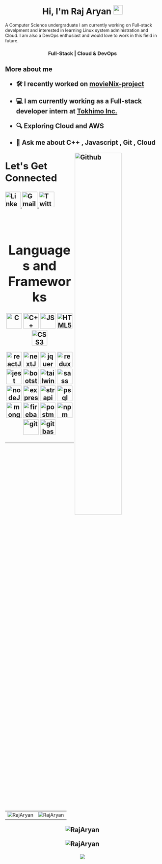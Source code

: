 <h1 align="center">Hi, I'm Raj Aryan <img src = "https://raw.githubusercontent.com/MartinHeinz/MartinHeinz/master/wave.gif" width = 30px> </h1>

A Computer Science undergraduate I am currently working on Full-stack develpment and interested in learning Linux system administration and Cloud. I am also a DevOps enthusiast and would love to work in this field in future.

<h3 align="center">Full-Stack | Cloud & DevOps</h3>

<h2> More about me 
   
- 🛠️ I recently worked on [movieNix-project](https://github.com/saswatsam786/movieNix)
   
- 💻 I am currently working as a Full-stack developer intern at [Tokhimo Inc.](https://www.linkedin.com/company/tokhimo/)

- 🔍 Exploring **Cloud and AWS**

- 💬 Ask me about **C++ , Javascript , Git , Cloud**

<img width="55%" align="right" alt="Github" src="https://raw.githubusercontent.com/onimur/.github/master/.resources/git-header.svg" />
<div>
   
<h2 align="left">Let's Get Connected</h2>

<a  href="https://www.linkedin.com/in/raj-aryan-33aa861b9/" target="_blank">
   <img alt="LinkedIn" src="https://cdn.jsdelivr.net/gh/devicons/devicon/icons/linkedin/linkedin-original.svg" height="50px" width="auto" />
</a>
<a href="mailto:rj.rajeryan0071@gmail.com">
   <img  alt="Gmail" src="https://www.logo.wine/a/logo/Gmail/Gmail-Logo.wine.svg" height="50px" width="auto" />
</a>
<a href="https://twitter.com/RajAryan0070">
   <img  alt="Twitter" src="https://cdn.jsdelivr.net/gh/devicons/devicon/icons/twitter/twitter-original.svg" height="50px" width="auto" />
</a>

</div>
<br>
   
<div align="center">
   <br>
<h1 align="center" margin-top="20px">Languages and Frameworks</h1>

<p align="center"> 
   <img alt="C" src="https://cdn.jsdelivr.net/gh/devicons/devicon/icons/c/c-original.svg" height="50px" width="auto"  />
   <img alt="C++" src="https://cdn.jsdelivr.net/gh/devicons/devicon/icons/cplusplus/cplusplus-original.svg" height="50px" width="auto"  />
   <img alt="JS" src="https://cdn.jsdelivr.net/gh/devicons/devicon/icons/javascript/javascript-original.svg" height="50px" width="auto"  />
   <img alt="HTML5" src="https://cdn.jsdelivr.net/gh/devicons/devicon/icons/html5/html5-original-wordmark.svg" height="50px" width="auto"  />
   <img alt="CSS3" src="https://cdn.jsdelivr.net/gh/devicons/devicon/icons/css3/css3-original-wordmark.svg" height="50px" width="auto"  />
</p>
<p align="center"> 
   <img alt="reactJS" title="React.js" src="https://cdn.jsdelivr.net/gh/devicons/devicon/icons/react/react-original.svg" height="50px" width="auto"  />
   <img alt="nextJS" title="Next.js" src="https://i.imgur.com/Vk1Yiw5.png" height="50px" width="auto" />
   <img alt="jquery" title="jQuery" src="https://cdn.jsdelivr.net/gh/devicons/devicon/icons/jquery/jquery-original.svg" height="50px" width="auto"  />
   <img alt="redux" title="Redux" src="https://cdn.jsdelivr.net/gh/devicons/devicon/icons/redux/redux-original.svg" height="50px" width="auto" />
   <img alt="jest" title="Jest" src="https://camo.githubusercontent.com/745d5f0d446a0b5d0013551c7e7ea865e3c7d10331920692767c7ad73dc8b63c/68747470733a2f2f7777772e7376677265706f2e636f6d2f73686f772f3337333730302f6a6573742e737667" height="50px" width="auto"  />
   <img alt="bootstrap" title="Bootstrap" src="https://cdn.jsdelivr.net/gh/devicons/devicon/icons/bootstrap/bootstrap-plain.svg" height="50px" width="auto"  />
   <img alt="tailwind" title="Tailwind-CSS" src="https://upload.wikimedia.org/wikipedia/commons/thumb/d/d5/Tailwind_CSS_Logo.svg/1024px-Tailwind_CSS_Logo.svg.png" height="50px" width="auto"  />
   <img alt="sass" title="SASS" src="https://cdn.jsdelivr.net/gh/devicons/devicon/icons/sass/sass-original.svg" height="50px" width="auto"  />
   <br />
   <img alt="nodeJS" title="Node.js" src="https://cdn.jsdelivr.net/gh/devicons/devicon/icons/nodejs/nodejs-original.svg" height="50px" width="auto"  />
   <img alt="expressJS" title="Express.js" src="https://i.imgur.com/K0Fsh3w.png" height="50px" width="auto"  />
   <img alt="strapi" title="Strapi" src="https://camo.githubusercontent.com/50fd91f089aa5d9152c191f8fdc111d1879f9d174983a5657bfc7a666d5def1d/68747470733a2f2f7777772e7376677265706f2e636f6d2f73686f772f3335343339392f7374726170692d69636f6e2e737667" height="50px" width="auto"  />
   <img alt="psql" title="PostgreSQL" src="https://cdn.jsdelivr.net/gh/devicons/devicon/icons/postgresql/postgresql-original-wordmark.svg" height="50px" width="auto" />
   <img alt="mongoDB" title="MongoDB" src="https://cdn.jsdelivr.net/gh/devicons/devicon/icons/mongodb/mongodb-original-wordmark.svg" height="50px" width="auto"  />
   <img alt="firebase" title="Firebase" src="https://www.vectorlogo.zone/logos/firebase/firebase-icon.svg" alt="firebase" width="auto" height="50"/>
   <img alt="postman" title="Postman" src="https://www.vectorlogo.zone/logos/getpostman/getpostman-icon.svg" height="50px" width="auto"  />
   <img alt="npm" title="NPM" src="https://cdn.jsdelivr.net/gh/devicons/devicon/icons/npm/npm-original-wordmark.svg" height="50px" width="auto"  />
   <img alt="git" title="Git" src="https://cdn.jsdelivr.net/gh/devicons/devicon/icons/git/git-original.svg" height="50px" width="auto"  />
   <img alt="gitbash" title="Bash" src="https://cdn.jsdelivr.net/gh/devicons/devicon/icons/bash/bash-original.svg" height="50px" width="auto"  />
</p>
   </div>

<hr>

<div align="center">
<table>
  <tr>
    <td><img src="https://github-readme-stats.vercel.app/api?username=SilverGraph&show_icons=true&theme=dark&locale=en" alt="RajAryan" /></td>
    <td><img src="https://github-readme-stats.vercel.app/api/top-langs?username=SilverGraph&show_icons=true&theme=dark&locale=en&layout=compact" alt="RajAryan" /></td>
  </tr>
</table>
</div>

<div align="center">
<p><img align="center" src="https://github-readme-streak-stats.herokuapp.com/?user=SilverGraph&theme=dark" alt="RajAryan" /></p>
  </div>
<p align="center"> <img src="https://komarev.com/ghpvc/?username=SilverGraph&label=Profile%20views&color=6805D3&style=flat" alt="RajAryan" /> </p>
   <div align="center">
 <img src="https://activity-graph.herokuapp.com/graph?username=SilverGraph&bg_color=FFFFFF&color=000000&line=000000&point=00FF00"></div>


